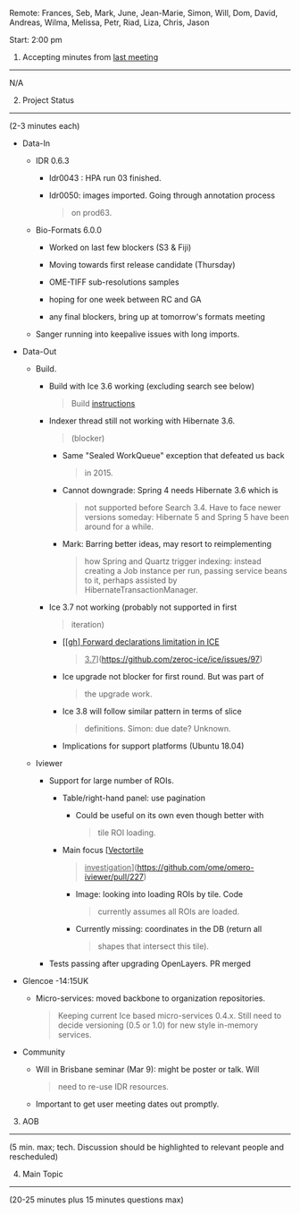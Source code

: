 Remote: Frances, Seb, Mark, June, Jean-Marie, Simon, Will, Dom, David,
Andreas, Wilma, Melissa, Petr, Riad, Liza, Chris, Jason

Start: 2:00 pm

1. Accepting minutes from [<u>last meeting</u>](https://drive.google.com/open?id=1TndXeC3wQSZVEaB5ZGpEAaPRl1QAufSI)
-------------------------------------------------------------------------------------------------------------------

N/A

2. Project Status
-----------------

(2-3 minutes each)

-   Data-In

    -   IDR 0.6.3

        -   Idr0043 : HPA run 03 finished.

        -   Idr0050: images imported. Going through annotation process
            > on prod63.

    -   Bio-Formats 6.0.0

        -   Worked on last few blockers (S3 & Fiji)

        -   Moving towards first release candidate (Thursday)

        -   OME-TIFF sub-resolutions samples

        -   hoping for one week between RC and GA

        -   any final blockers, bring up at tomorrow's formats meeting

    -   Sanger running into keepalive issues with long imports.

-   Data-Out

    -   Build.

        -   Build with Ice 3.6 working (excluding search see below)
            > Build
            > [<u>instructions</u>](https://trello.com/c/PgVwrYSj/74-wip-branches)

        -   Indexer thread still not working with Hibernate 3.6.
            > (blocker)

            -   Same "Sealed WorkQueue" exception that defeated us back
                > in 2015.

            -   Cannot downgrade: Spring 4 needs Hibernate 3.6 which is
                > not supported before Search 3.4. Have to face newer
                > versions someday: Hibernate 5 and Spring 5 have been
                > around for a while.

            -   Mark: Barring better ideas, may resort to reimplementing
                > how Spring and Quartz trigger indexing: instead
                > creating a Job instance per run, passing service beans
                > to it, perhaps assisted by
                > HibernateTransactionManager.

        -   Ice 3.7 not working (probably not supported in first
            > iteration)

            -   [<u>\[gh\] Forward declarations limitation in ICE
                > 3.7</u>](https://github.com/zeroc-ice/ice/issues/97)

            -   Ice upgrade not blocker for first round. But was part of
                > the upgrade work.

            -   Ice 3.8 will follow similar pattern in terms of slice
                > definitions. Simon: due date? Unknown.

            -   Implications for support platforms (Ubuntu 18.04)

    -   Iviewer

        -   Support for large number of ROIs.

            -   Table/right-hand panel: use pagination

                -   Could be useful on its own even though better with
                    > tile ROI loading.

            -   Main focus [<u>Vectortile
                > investigation</u>](https://github.com/ome/omero-iviewer/pull/227)

                -   Image: looking into loading ROIs by tile. Code
                    > currently assumes all ROIs are loaded.

                -   Currently missing: coordinates in the DB (return all
                    > shapes that intersect this tile).

        -   Tests passing after upgrading OpenLayers. PR merged

-   Glencoe -14:15UK

    -   Micro-services: moved backbone to organization repositories.
        > Keeping current Ice based micro-services 0.4.x. Still need to
        > decide versioning (0.5 or 1.0) for new style in-memory
        > services.

-   Community

    -   Will in Brisbane seminar (Mar 9): might be poster or talk. Will
        > need to re-use IDR resources.

    -   Important to get user meeting dates out promptly.

3. AOB
------

(5 min. max; tech. Discussion should be highlighted to relevant people
and rescheduled)

4. Main Topic
-------------

(20-25 minutes plus 15 minutes questions max)
